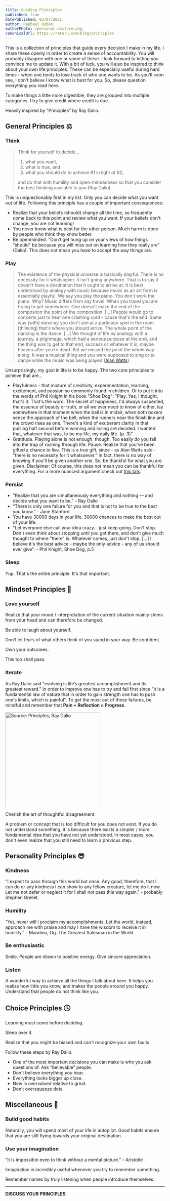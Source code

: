 ```yaml
---
title: Guiding Principles
published: true
datePublished: 03/07/2021
author: Raphael Ruban
authorPhoto: /personal-picture.png
canonicalUrl: https://ratoru.com/blog/principles
---
```


This is a collection of principles that guide every decision I make in my life. I share these openly in order to create a sense of accountability. You will probably disagree with one or some of these. I look forward to letting you convince me to update it. With a bit of luck, you will also be inspired to think about your own life principles. These can be especially useful during hard times - when one tends to lose track of who one wants to be. As you'll soon see, I don't believe I know what is best for you. So, please question everything you read here.

To make things a little more digestible, they are grouped into multiple categories. I try to give credit where credit is due.

Heavily inspired by "Principles" by Ray Dalio.

## General Principles :balance_scale:

### Think

> Think for yourself to decide...
>
> 1. what you want,
> 2. what is true, and
> 3. what you should do to achieve #1 in light of #2,
>
> and do that with humility and open-mindedness so that you consider the best thinking available to you (Ray Dalio).

This is unquestionably first in my list. Only you can decide what you want out of life. Following this principle has a couple of important consequences:

- Realize that your beliefs (should) change all the time, so frequently come back to this point and review what you want. If your beliefs don't change, you are not learning!
- You never know what is best for the other person. Much harm is done by people who think they know better.
- Be openminded. "Don’t get hung up on your views of how things “should” be because you will miss out on learning how they really are" (Dalio). This does not mean you have to accept the way things are.

### Play

> The existence of the physical universe is basically playful. There is no necessity for it whatsoever. It isn't going anywhere. That is to say it doesn't have a destination that it ought to arrive at. It is best understood by analogy with music because music as an art form is essentially playful. We say you play the piano. You don't work the piano. Why? Music differs from say travel. When you travel you are trying to get somewhere. One doesn't make the end of the compositon the point of the composition. [...] People would go to concerts just to hear one crashing cord - cause that's the end. Same way [with] dancing: you don't aim at a particular spot in the room [thinking] that's where you should arrive. The whole point of the dancing is the dance. [...]
> We thought of life by analogy with a journey, a pilgrimage, which had a serious purpose at the end, and the thing was to get to that end, success or whatever it is, maybe heaven after you’re dead. But we missed the point the whole way along. It was a musical thing and you were supposed to sing or to dance while the music was being played ([Alan Watts](https://www.youtube.com/watch?v=rBpaUICxEhk)).

Unsurprisingly, my goal in life is to be happy. The two core principles to achieve that are...

- Playfulness - that mixture of creativity, experimentation, learning, excitement, and passion so commonly found in children. Or to put it into the words of Phil Knight in his book "Shoe Dog":
  "Play. Yes, I thought, that's it. That's the word. The secret of happiness, I'd always suspected, the essence of beauty or truth, or all we ever need to know of either, lay somewhere in that moment when the ball is in midair, when both boxers sense the approach of the bell, when the runners near the finish line and the crowd rises as one. There's a kind of exuberant clarity in that pulsing half second before winning and losing are decided. I wanted that, whatever that was, to be my life, my daily life. (p. 3)"
- Gratitude. Playing alone is not enough, though. Too easily do you fall into the trap of rushing through life. Pause. Realize that you've been gifted a chance to live. This is a true gift, since - as Alan Watts said - "there is no necessity for it whatsoever." In fact, there is no way of knowing if you'll be given another one. So, be thankful for what you are given. Disclaimer: Of course, this does not mean you can be thankful for everything. For a more nuanced argument check out [this talk](https://www.youtube.com/watch?v=UtBsl3j0YRQ).

### Persist

- "Realize that you are simultaneously everything and nothing — and decide what you want to be." - Ray Dalio
- “There is only one failure for you and that is not to be true to the best you know.” - Jane Stanford
- You have 30000 days in your life. 30000 chances to make the best out of your life.
- "Let everyone else call your idea crazy... just keep going. Don't stop. Don't even think about stopping until you get there, and don't give much thought to where "there" is. Whatever comes, just don't stop. \[...\] I believe it's the best advice - maybe the only advice - any of us should ever give". - Phil Knight, Shoe Dog, p.5

### Sleep

Yup. That's the entire principle. It's that important.

## Mindset Principles :brain:

### Love yourself

Realize that your mood / interpretation of the current situation mainly stems from your head and can therefore be changed.

Be able to laugh about yourself.

Don’t let fears of what others think of you stand in your way. Be confident.

Own your outcomes.

This too shall pass.

### Iterate

As Ray Dalio said "evolving is life’s greatest accomplishment and its greatest reward." In order to improve one has to try and fail first since "it is a fundamental law of nature that in order to gain strength one has to push one's limits, which is painful". To get the most out of these failures, be mindful and remember that **Pain + Reflection = Progress**.

<img src="/blog-img/dalio-improve-cycle.jpg" alt="Source: Principles, Ray Dalio" style="width:300;" />

Cherish the art of thoughtful disagreement.

A problem or concept that is too difficult for you does not exist. If you do not understand something, it is because there exists a simpler / more fundamental idea that you have not yet understood. In most cases, you don't even realize that you still need to learn a previous step.

## Personality Principles :sunglasses:

### Kindness

"I expect to pass through this world but once. Any good, therefore, that I can do or any kindness I can show to any fellow creature, let me do it now. Let me not defer or neglect it for I shall not pass this way again." - probably Stephen Grellet.

### Humility

“Yet, never will I proclaim my accomplishments. Let the world, instead, approach me with praise and may I have the wisdom to receive it in humility.” - Mandino, Og. The Greatest Salesman in the World.

### Be enthusiastic

Smile. People are drawn to positive energy. Give sincere appreciation.

### Listen

A wonderful way to achieve all the things I talk about here. It helps you realize how little you know, and makes the people around you happy. Understand that people do not think like you.

## Choice Principles :clock4:

Learning must come before deciding.

Sleep over it.

Realize that you might be biased and can't recognize your own faults.

Follow these steps by Ray Dalio:

- One of the most important decisions you can make is who you ask questions of. Ask “believable” people.
- Don’t believe everything you hear.
- Everything looks bigger up close.
- New is overvalued relative to great.
- Don’t oversqueeze dots.

## Miscellaneous :penguin:

### Build good habits

Naturally, you will spend most of your life in autopilot. Good habits ensure that you are still flying towards your original destination.

### Use your imagination

“It is impossible even to think without a mental picture.” - Aristotle

Imagination is incredibly useful whenever you try to remember something.

Remember names by truly listening when people introduce themselves.

---

**DISCUSS YOUR PRINCIPLES**
